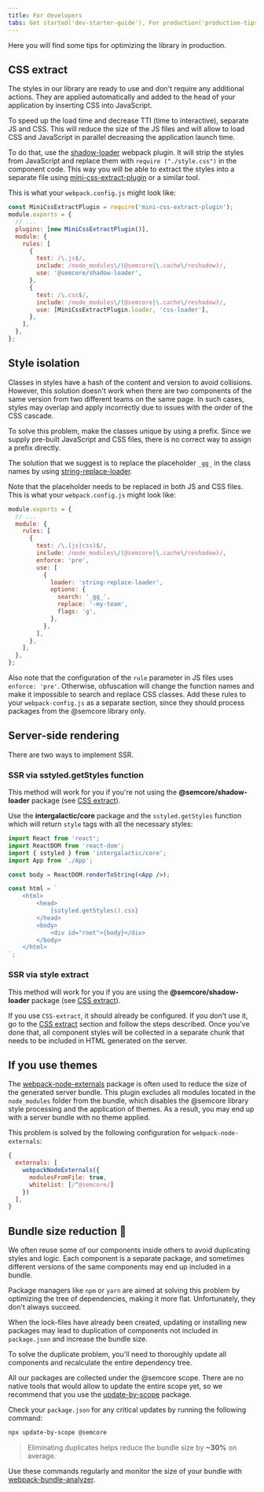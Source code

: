 ```yaml
---
title: For developers
tabs: Get started('dev-starter-guide'), For production('production-tips')
---
```


Here you will find some tips for optimizing the library in production.

## СSS extract

The styles in our library are ready to use and don't require any additional actions. They are applied automatically and added to the head of your application by inserting CSS into JavaScript.

To speed up the load time and decrease TTI (time to interactive), separate JS and CSS. This will reduce the size of the JS files and will allow to load CSS and JavaScript in parallel decreasing the application launch time.

To do that, use the [shadow-loader](https://github.com/semrush/intergalactic/blob/master/tools/shadow-loader/README.md) webpack plugin. It will strip the styles from JavaScript and replace them with `require ("./style.css")` in the component code. This way you will be able to extract the styles into a separate file using [mini-css-extract-plugin](https://webpack.js.org/plugins/mini-css-extract-plugin/) or a similar tool.

This is what your `webpack.config.js` might look like:

```js
const MiniCssExtractPlugin = require('mini-css-extract-plugin');
module.exports = {
  // ...
  plugins: [new MiniCssExtractPlugin()],
  module: {
    rules: [
      {
        test: /\.js$/,
        include: /node_modules\/(@semcore|\.cache\/reshadow)/,
        use: '@semcore/shadow-loader',
      },
      {
        test: /\.css$/,
        include: /node_modules\/(@semcore|\.cache\/reshadow)/,
        use: [MiniCssExtractPlugin.loader, 'css-loader'],
      },
    ],
  },
};
```

## Style isolation

Classes in styles have a hash of the content and version to avoid collisions. However, this solution doesn't work when there are two components of the same version from two different teams on the same page. In such cases, styles may overlap and apply incorrectly due to issues with the order of the CSS cascade.

To solve this problem, make the classes unique by using a prefix. Since we supply pre-built JavaScript and CSS files, there is no correct way to assign a prefix directly.

The solution that we suggest is to replace the placeholder `_gg_` in the class names by using [string-replace-loader](https://www.npmjs.com/package/string-replace-loader).

Note that the placeholder needs to be replaced in both JS and CSS files. This is what your `webpack.config.js` might look like:

```js
module.exports = {
  // ...
  module: {
    rules: [
      {
        test: /\.(js|css)$/,
        include: /node_modules\/(@semcore|\.cache\/reshadow)/,
        enforce: 'pre',
        use: [
          {
            loader: 'string-replace-loader',
            options: {
              search: '_gg_',
              replace: '-my-team',
              flags: 'g',
            },
          },
        ],
      },
    ],
  },
};
```

Also note that the configuration of the `rule` parameter in JS files uses `enforce: 'pre'`. Otherwise, obfuscation will change the function names and make it impossible to search and replace CSS classes. Add these rules to your `webpack-config.js` as a separate section, since they should process packages from the @semcore library only.

## Server-side rendering

There are two ways to implement SSR.

### SSR via sstyled.getStyles function

This method will work for you if you're not using the **@semcore/shadow-loader** package (see [CSS extract](/get-started-guide/dev-starter-guide/production-tips#сss-extract)).

Use the **intergalactic/core** package and the `sstyled.getStyles` function which will return `style` tags with all the necessary styles:

```jsx
import React from 'react';
import ReactDOM from 'react-dom';
import { sstyled } from 'intergalactic/core';
import App from './App';

const body = ReactDOM.renderToString(<App />);

const html = `
    <html>
        <head>
            {sstyled.getStyles().css}
        </head>
        <body>
            <div id="root">{body}</div>
        </body>
    </html>
`;
```

### SSR via style extract

This method will work for you if you are using the **@semcore/shadow-loader** package (see [CSS extract](/get-started-guide/dev-starter-guide/production-tips#сss-extract)).

If you use `CSS-extract`, it should already be configured. If you don't use it, go to the [CSS extract](/get-started-guide/dev-starter-guide/production-tips#сss-extract) section and follow the steps described. Once you've done that, all component styles will be collected in a separate chunk that needs to be included in HTML generated on the server.

## If you use themes

The [webpack-node-externals](https://www.npmjs.com/package/webpack-node-externals) package is often used to reduce the size of the generated server bundle. This plugin excludes all modules located in the `node_modules` folder from the bundle, which disables the @semcore library style processing and the application of themes. As a result, you may end up with a server bundle with no theme applied.

This problem is solved by the following configuration for `webpack-node-externals`:

```javascript
{
  externals: [
    webpackNodeExternals({
      modulesFromFile: true,
      whitelist: [/^@semcore/]
    })
  ],
}
```

## Bundle size reduction 🔪

We often reuse some of our components inside others to avoid duplicating styles and logic. Each component is a separate package, and sometimes different versions of the same components may end up included in a bundle.

Package managers like `npm` or `yarn` are aimed at solving this problem by optimizing the tree of dependencies, making it more flat. Unfortunately, they don't always succeed.

When the lock-files have already been created, updating or installing new packages may lead to duplication of components not included in `package.json` and increase the bundle size.

To solve the duplicate problem, you'll need to thoroughly update all components and recalculate the entire dependency tree.

All our packages are collected under the @semcore scope. There are no native tools that would allow to update the entire scope yet, so we recommend that you use the [update-by-scope](https://www.npmjs.com/package/update-by-scope) package.

Check your `package.json` for any critical updates by running the following command:

```bash
npx update-by-scope @semcore
```

> Eliminating duplicates helps reduce the bundle size by **~30%** on average.

Use these commands regularly and monitor the size of your bundle with [webpack-bundle-analyzer](https://www.npmjs.com/package/webpack-bundle-analyzer).
